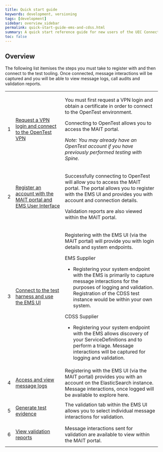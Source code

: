 ```yaml
---
title: Quick start guide
keywords: development, versioning
tags: [development]
sidebar: overview_sidebar
permalink: quick-start-guide-ems-and-cdss.html
summary: A quick start reference guide for new users of the UEC Connect test tooling, from the perspective of an EMS or CDSS supplier.
toc: false
---
```


## Overview

The following list itemises the steps you must take to register with and then connect to the test tooling. Once connected, message interactions will be captured and you will be able to view message logs, call audits and validation reports. 

<table class="relative-table wrapped confluenceTable" style="" resolved="">
    <colgroup>
        <col style="width: 2.61324%;">
            <col style="width: 33.1978%;">
                <col style="width: 63.976%;">
                </colgroup>
                <tbody>
                    <tr>
                        <td class="numberingColumn confluenceTd"><p>1</p></td>
                        <td class="confluenceTd">
                            <p><a href="/register-with-open-test-vpn.html">Request a VPN login and connect to the OpenTest VPN</a></p>
                        </td>
                        <td class="confluenceTd">
                            <p>You must first request a VPN login and obtain a certificate in order to connect to the OpenTest environment.
                            </p>
                            <p>Connecting to OpenTest allows you to access the MAIT portal.</p>
                            <p><em>Note: You may already have an OpenTest account if you have previously performed testing with Spine.</em></p>
                        </td>
                    </tr>
                    <tr>
                        <td class="numberingColumn confluenceTd"><p>2</p></td>
                        <td class="confluenceTd">
                            <p><a href="/register-with-mait-portal-and-ems-ui.html">
                                                            Register an account with the MAIT portal and EMS User Interface
                                                        </a></p>
                        </td>
                        <td class="confluenceTd">
                            <p>Successfully connecting to OpenTest will allow you to access the MAIT portal. The portal allows you to register with the EMS UI and provides you with account and connection details.</p>
                            <p>Validation reports are also viewed within the MAIT portal.</p>
                        </td>
                    </tr>
                    <tr>
                        <td class="numberingColumn confluenceTd"><p>3</p></td>
                        <td class="confluenceTd">
                            <p>
                                <a href="/ems-overview.html">Connect to the test harness and use the EMS UI</a>
                            </p>
                        </td>
                        <td class="confluenceTd">
                            <p>Registering with the EMS UI (via the MAIT portal) will provide you with login details and system endpoints.</p>
                            <p>EMS Supplier</p>
                            <ul>
                                <li>Registering your system endpoint with the EMS is primarily to capture message interactions for the purposes of logging and validation. Registration of the CDSS test instance would be within your own system.</li>
                            </ul>
                            <p>CDSS Supplier</p>
                            <ul>
                                <li>Registering your system endpoint with the EMS allows discovery of your ServiceDefinitions and to perform a triage. Message interactions will be captured for logging and validation.</li>
                            </ul>
                        </td>
                    </tr>
                    <tr>
                        <td class="numberingColumn confluenceTd"><p>4</p></td>
                        <td class="confluenceTd">
                            <p>
                                <a href="/view-logs.html">Access and view message logs</a>
                            </p>
                        </td>
                        <td class="confluenceTd">Registering with the EMS UI (via the MAIT portal) provides you with an account on the ElasticSearch instance. Message interactions, once logged will be available to explore here.</td>
                    </tr>
                    <tr>
                        <td class="numberingColumn confluenceTd"><p>5</p></td>
                        <td class="confluenceTd">
                            <p>
                                <a href="/requesting-a-validation-report.html">Generate test evidence</a>
                            </p>
                        </td>
                        <td class="confluenceTd">The validation tab within the EMS UI allows you to select individual message interactions for validation.&nbsp;</td>
                    </tr>
                    <tr>
                        <td class="numberingColumn confluenceTd"><p>6</p></td>
                        <td class="confluenceTd">
                            <p>
                                <a href="/register-with-mait-portal-and-ems-ui.html">View validation reports</a>
                            </p>
                        </td>
                        <td class="confluenceTd">Message interactions sent for validation are available to view within the MAIT portal.</td>
                    </tr>
                </tbody>
            </table>